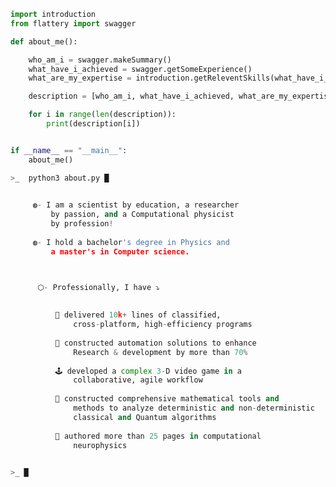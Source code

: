```python
import introduction
from flattery import swagger

def about_me():

    who_am_i = swagger.makeSummary()
    what_have_i_achieved = swagger.getSomeExperience()
    what_are_my_expertise = introduction.getReleventSkills(what_have_i_achieved)

    description = [who_am_i, what_have_i_achieved, what_are_my_expertise]

    for i in range(len(description)):
        print(description[i])


if __name__ == "__main__":
    about_me()
```

```python
>_  python3 about.py █   
```

```python
      
     ◍- I am a scientist by education, a researcher
         by passion, and a Computational physicist
         by profession!
          
     ◍- I hold a bachelor's degree in Physics and 
         a master's in Computer science.



      ⬡- Professionally, I have ⤵
      
      
          🚀 delivered 10k+ lines of classified,
              cross-platform, high-efficiency programs
               
          🤖 constructed automation solutions to enhance
              Research & development by more than 70%
               
          🕹️ developed a complex 3-D video game in a
              collaborative, agile workflow
          
          🎲 constructed comprehensive mathematical tools and
              methods to analyze deterministic and non-deterministic
              classical and Quantum algorithms
               
          📝 authored more than 25 pages in computational
              neurophysics
          
```
```python
>_ █   
```


<!---
sabneet95/sabneet95 is a ✨ special ✨ repository because its `README.md` (this file) appears on your GitHub profile.
You can click the Preview link to take a look at your changes.
--->
